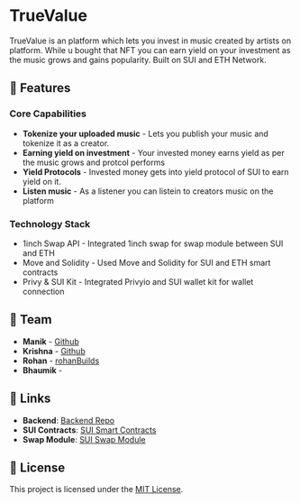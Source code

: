 # TrueValue

TrueValue is an platform which lets you invest in music created by artists on platform. While u bought that NFT you can earn yield on your investment as the music grows and gains popularity. Built on SUI and ETH Network.

## 🌟 Features

### Core Capabilities
- **Tokenize your uploaded music** - Lets you publish your music and tokenize it as a creator.
- **Earning yield on investment** - Your invested money earns yield as per the music grows and protcol performs
- **Yield Protocols** - Invested money gets into yield protocol of SUI to earn yield on it.
- **Listen music** - As a listener you can listein to creators music on the platform

### Technology Stack
- 1inch Swap API - Integrated 1inch swap for swap module between SUI and ETH
- Move and Solidity - Used Move and Solidity for SUI and ETH smart contracts
- Privy & SUI Kit - Integrated Privyio and SUI wallet kit for wallet connection

## 👥 Team

- **Manik** - [Github](https://github.com/trishul09/)
- **Krishna** - [Github](http://github.com/krishnaDas159/)
- **Rohan** - [rohanBuilds](https://rohanbuilds.vercel.app/)
- **Bhaumik** - []()

## 🔗 Links

- **Backend**: [Backend Repo](https://github.com/Trishul09/Music-backend-final)
- **SUI Contracts**: [SUI Smart Contracts](https://github.com/Trishul09/sui_modules2)
- **Swap Module**: [SUI Swap Module](https://github.com/Trishul09/swap_sui2)

## 📄 License

This project is licensed under the [MIT License](LICENSE).
